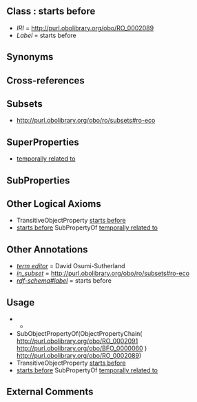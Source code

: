
## Class : starts before

 * *IRI* = http://purl.obolibrary.org/obo/RO_0002089
 * *Label* = starts before

## Synonyms


## Cross-references


## Subsets

 * http://purl.obolibrary.org/obo/ro/subsets#ro-eco

## SuperProperties

 * [temporally related to](../../RO/22/RO_0002222.md)

## SubProperties


## Other Logical Axioms

 * TransitiveObjectProperty [starts before](../../RO/89/RO_0002089.md)
 * [starts before](../../RO/89/RO_0002089.md) SubPropertyOf [temporally related to](../../RO/22/RO_0002222.md)

## Other Annotations

 * *[term editor](../../IAO/17/IAO_0000117.md)* = David Osumi-Sutherland
 * *[in_subset](../../et/oboInOwl#inSubset.md)* = http://purl.obolibrary.org/obo/ro/subsets#ro-eco
 * *[rdf-schema#label](../../el/rdf-schema#label.md)* = starts before

## Usage

 * -
 * SubObjectPropertyOf(ObjectPropertyChain( <http://purl.obolibrary.org/obo/RO_0002091> <http://purl.obolibrary.org/obo/BFO_0000060> ) <http://purl.obolibrary.org/obo/RO_0002089>)
 * TransitiveObjectProperty [starts before](../../RO/89/RO_0002089.md)
 * [starts before](../../RO/89/RO_0002089.md) SubPropertyOf [temporally related to](../../RO/22/RO_0002222.md)

## External Comments

